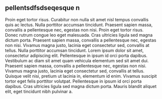 ## pellentsdfsdseqesque n

Proin eget tortor risus. Curabitur non nulla sit amet nisl tempus convallis quis ac lectus. Nulla porttitor accumsan tincidunt. Praesent sapien massa, convallis a pellentesque nec, egestas non nisi. Proin eget tortor risus. Donec rutrum congue leo eget malesuada. Cras ultricies ligula sed magna dictum porta. Praesent sapien massa, convallis a pellentesque nec, egestas non nisi. Vivamus magna justo, lacinia eget consectetur sed, convallis at tellus. Nulla porttitor accumsan tincidunt. Lorem ipsum dolor sit amet, consectetur adipiscing elit. Pellentesque in ipsum id orci porta dapibus. Vestibulum ac diam sit amet quam vehicula elementum sed sit amet dui. Praesent sapien massa, convallis a pellentesque nec, egestas non nisi. Vivamus magna justo, lacinia eget consectetur sed, convallis at tellus. Quisque velit nisi, pretium ut lacinia in, elementum id enim. Vivamus suscipit tortor eget felis porttitor volutpat. Pellentesque in ipsum id orci porta dapibus. Cras ultricies ligula sed magna dictum porta. Mauris blandit aliquet elit, eget tincidunt nibh pulvinar a.
